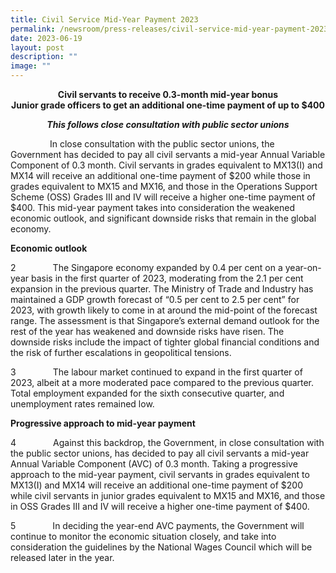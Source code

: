```yaml
---
title: Civil Service Mid‑Year Payment 2023
permalink: /newsroom/press-releases/civil-service-mid-year-payment-2023/
date: 2023-06-19
layout: post
description: ""
image: ""
---
```

<p style="text-align:center"><strong>Civil servants to receive 0.3-month mid-year bonus<br>
	Junior grade officers to get an additional one-time payment of up to $400</strong></p>

<p style="text-align:center"><strong><em>This follows close consultation with public sector unions</em></strong></p>

  &nbsp;&nbsp;&nbsp;&nbsp;&nbsp;&nbsp;&nbsp;&nbsp;&nbsp;  &nbsp;&nbsp;&nbsp; &nbsp; In close consultation with the public sector unions, the Government has decided to pay all civil servants a mid-year Annual Variable Component of 0.3 month. Civil servants in grades equivalent to MX13(I) and MX14 will receive an additional one-time payment of $200 while those in grades equivalent to MX15 and MX16, and those in the Operations Support Scheme (OSS) Grades III and IV will receive a higher one-time payment of $400. This mid-year payment takes into consideration the weakened economic outlook, and significant downside risks that remain in the global economy.

**Economic outlook**

2&nbsp;&nbsp;&nbsp;&nbsp;&nbsp;&nbsp;&nbsp;&nbsp;&nbsp;&nbsp;&nbsp;&nbsp;&nbsp;&nbsp; The Singapore economy expanded by 0.4 per cent on a year-on-year basis in the first quarter of 2023, moderating from the 2.1 per cent expansion in the previous quarter. The Ministry of Trade and Industry has maintained a GDP growth forecast of “0.5 per cent to 2.5 per cent” for 2023, with growth likely to come in at around the mid-point of the forecast range. The assessment is that Singapore’s external demand outlook for the rest of the year has weakened and downside risks have risen. The downside risks include the impact of tighter global financial conditions and the risk of further escalations in geopolitical tensions.

3&nbsp;&nbsp;&nbsp;&nbsp;&nbsp;&nbsp;&nbsp;&nbsp;&nbsp;&nbsp;&nbsp;&nbsp;&nbsp;&nbsp; The labour market continued to expand in the first quarter of 2023, albeit at a more moderated pace compared to the previous quarter. Total employment expanded for the sixth consecutive quarter, and unemployment rates remained low.

**Progressive approach to mid-year payment**

4&nbsp;&nbsp;&nbsp;&nbsp;&nbsp;&nbsp;&nbsp;&nbsp;&nbsp;&nbsp;&nbsp;&nbsp;&nbsp;&nbsp; Against this backdrop, the Government, in close consultation with the public sector unions, has decided to pay all civil servants a mid-year Annual Variable Component (AVC) of 0.3 month. Taking a progressive approach to the mid-year payment, civil servants in grades equivalent to MX13(I) and MX14 will receive an additional one-time payment of $200 while civil servants in junior grades equivalent to MX15 and MX16, and those in OSS Grades III and IV will receive a higher one-time payment of $400.

5&nbsp;&nbsp;&nbsp;&nbsp;&nbsp;&nbsp;&nbsp;&nbsp;&nbsp;&nbsp;&nbsp;&nbsp;&nbsp;&nbsp; In deciding the year-end AVC payments, the Government will continue to monitor the economic situation closely, and take into consideration the guidelines by the National Wages Council which will be released later in the year.